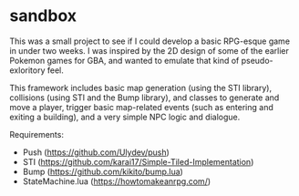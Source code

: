 # sandbox

This was a small project to see if I could develop a basic RPG-esque game in under two weeks. I was inspired by the 2D design of some of the earlier Pokemon games for GBA, and wanted to emulate that kind of pseudo-exloritory feel.

This framework includes basic map generation (using the STI library), collisions (using STI and the Bump library), and classes to generate and move a player, trigger basic map-related events (such as entering and exiting a building), and a very simple NPC logic and dialogue.

Requirements:
* Push (https://github.com/Ulydev/push)
* STI (https://github.com/karai17/Simple-Tiled-Implementation)
* Bump (https://github.com/kikito/bump.lua)
* StateMachine.lua (https://howtomakeanrpg.com/)
